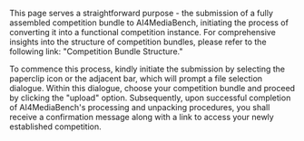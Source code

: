 This page serves a straightforward purpose - the submission of a fully assembled competition bundle to AI4MediaBench, initiating the process of converting it into a functional competition instance. For comprehensive insights into the structure of competition bundles, please refer to the following link: "Competition Bundle Structure."

To commence this process, kindly initiate the submission by selecting the paperclip icon or the adjacent bar, which will prompt a file selection dialogue. Within this dialogue, choose your competition bundle and proceed by clicking the "upload" option. Subsequently, upon successful completion of AI4MediaBench's processing and unpacking procedures, you shall receive a confirmation message along with a link to access your newly established competition.
